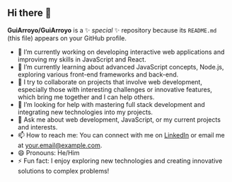 ## Hi there 👋

**GuiArroyo/GuiArroyo** is a ✨ _special_ ✨ repository because its `README.md` (this file) appears on your GitHub profile.

- 🔭 I’m currently working on developing interactive web applications and improving my skills in JavaScript and React.
- 🌱 I’m currently learning about advanced JavaScript concepts, Node.js, exploring various front-end frameworks and back-end.
- 👯 I try to collaborate on projects that involve web development, especially those with interesting challenges or innovative features, which bring me together and I can help others.
- 🤔 I’m looking for help with mastering full stack development and integrating new technologies into my projects.
- 💬 Ask me about web development, JavaScript, or my current projects and interests.
- 📫 How to reach me: You can connect with me on [LinkedIn](https://www.linkedin.com/in/guilherme-arroyo-094527146/) or email me at [your.email@example.com](mailto:your.email@example.com).
- 😄 Pronouns: He/Him
- ⚡ Fun fact: I enjoy exploring new technologies and creating innovative solutions to complex problems!

